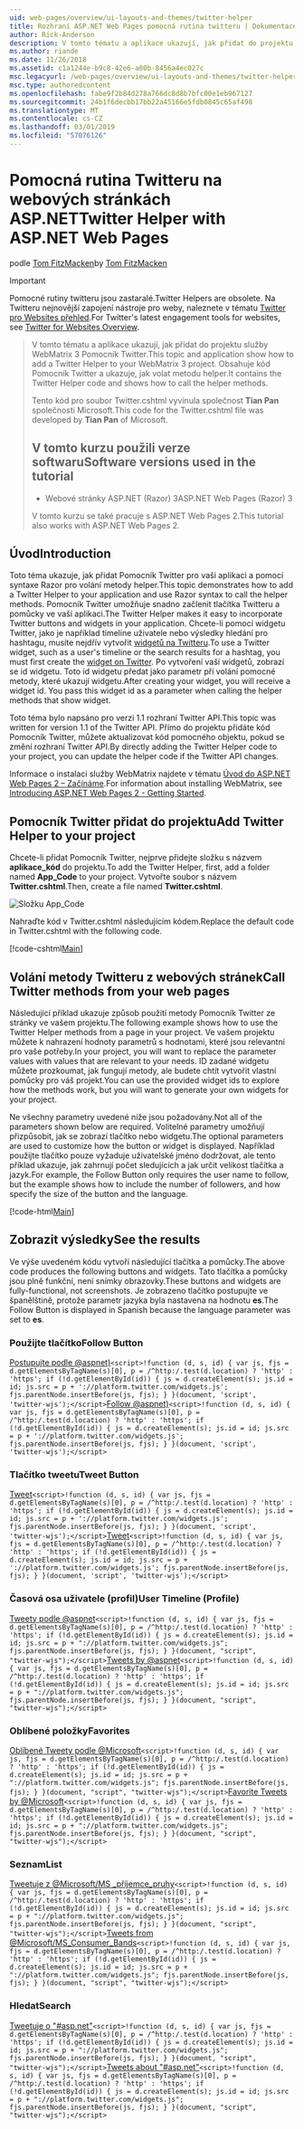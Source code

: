 ```yaml
---
uid: web-pages/overview/ui-layouts-and-themes/twitter-helper
title: Rozhraní ASP.NET Web Pages pomocná rutina twitteru | Dokumentace Microsoftu
author: Rick-Anderson
description: V tomto tématu a aplikace ukazují, jak přidat do projektu služby WebMatrix 3 Pomocník Twitter. Obsahuje kód Pomocník Twitter a ukazuje způsob volání pomocné rutiny...
ms.author: riande
ms.date: 11/26/2018
ms.assetid: c1a1244e-b9c8-42e6-a00b-8456a4ec027c
msc.legacyurl: /web-pages/overview/ui-layouts-and-themes/twitter-helper
msc.type: authoredcontent
ms.openlocfilehash: fabe9f2b84d278a766dc8d8b7bfc00e1eb967127
ms.sourcegitcommit: 24b1f6decbb17bb22a45166e5fdb0845c65af498
ms.translationtype: MT
ms.contentlocale: cs-CZ
ms.lasthandoff: 03/01/2019
ms.locfileid: "57076126"
---
```

<a name="twitter-helper-with-aspnet-web-pages"></a><span data-ttu-id="9210c-104">Pomocná rutina Twitteru na webových stránkách ASP.NET</span><span class="sxs-lookup"><span data-stu-id="9210c-104">Twitter Helper with ASP.NET Web Pages</span></span>
====================
<span data-ttu-id="9210c-105">podle [Tom FitzMacken](https://github.com/tfitzmac)</span><span class="sxs-lookup"><span data-stu-id="9210c-105">by [Tom FitzMacken](https://github.com/tfitzmac)</span></span>

> [!IMPORTANT]
> <span data-ttu-id="9210c-106">Pomocné rutiny twitteru jsou zastaralé.</span><span class="sxs-lookup"><span data-stu-id="9210c-106">Twitter Helpers are obsolete.</span></span> <span data-ttu-id="9210c-107">Na Twitteru nejnovější zapojení nástroje pro weby, naleznete v tématu [Twitter pro Websites přehled](https://developer.twitter.com/en/docs/twitter-for-websites/overview).</span><span class="sxs-lookup"><span data-stu-id="9210c-107">For Twitter's latest engagement tools for websites, see [Twitter for Websites Overview](https://developer.twitter.com/en/docs/twitter-for-websites/overview).</span></span>

> <span data-ttu-id="9210c-108">V tomto tématu a aplikace ukazují, jak přidat do projektu služby WebMatrix 3 Pomocník Twitter.</span><span class="sxs-lookup"><span data-stu-id="9210c-108">This topic and application show how to add a Twitter Helper to your WebMatrix 3 project.</span></span> <span data-ttu-id="9210c-109">Obsahuje kód Pomocník Twitter a ukazuje, jak volat metodu helper.</span><span class="sxs-lookup"><span data-stu-id="9210c-109">It contains the Twitter Helper code and shows how to call the helper methods.</span></span>
> 
> <span data-ttu-id="9210c-110">Tento kód pro soubor Twitter.cshtml vyvinula společnost **Tian Pan** společnosti Microsoft.</span><span class="sxs-lookup"><span data-stu-id="9210c-110">This code for the Twitter.cshtml file was developed by **Tian Pan** of Microsoft.</span></span>
> 
> ## <a name="software-versions-used-in-the-tutorial"></a><span data-ttu-id="9210c-111">V tomto kurzu použili verze softwaru</span><span class="sxs-lookup"><span data-stu-id="9210c-111">Software versions used in the tutorial</span></span>
> 
> 
> - <span data-ttu-id="9210c-112">Webové stránky ASP.NET (Razor) 3</span><span class="sxs-lookup"><span data-stu-id="9210c-112">ASP.NET Web Pages (Razor) 3</span></span>
>   
> 
> <span data-ttu-id="9210c-113">V tomto kurzu se také pracuje s ASP.NET Web Pages 2.</span><span class="sxs-lookup"><span data-stu-id="9210c-113">This tutorial also works with ASP.NET Web Pages 2.</span></span>


## <a name="introduction"></a><span data-ttu-id="9210c-114">Úvod</span><span class="sxs-lookup"><span data-stu-id="9210c-114">Introduction</span></span>

<span data-ttu-id="9210c-115">Toto téma ukazuje, jak přidat Pomocník Twitter pro vaši aplikaci a pomocí syntaxe Razor pro volání metody helper.</span><span class="sxs-lookup"><span data-stu-id="9210c-115">This topic demonstrates how to add a Twitter Helper to your application and use Razor syntax to call the helper methods.</span></span> <span data-ttu-id="9210c-116">Pomocník Twitter umožňuje snadno začlenit tlačítka Twitteru a pomůcky ve vaší aplikaci.</span><span class="sxs-lookup"><span data-stu-id="9210c-116">The Twitter Helper makes it easy to incorporate Twitter buttons and widgets in your application.</span></span> <span data-ttu-id="9210c-117">Chcete-li pomocí widgetu Twitter, jako je například timeline uživatele nebo výsledky hledání pro hashtagu, musíte nejdřív vytvořit [widgetů na Twitteru](https://twitter.com/settings/widgets).</span><span class="sxs-lookup"><span data-stu-id="9210c-117">To use a Twitter widget, such as a user's timeline or the search results for a hashtag, you must first create the [widget on Twitter](https://twitter.com/settings/widgets).</span></span> <span data-ttu-id="9210c-118">Po vytvoření vaší widgetů, zobrazí se id widgetu. Toto id widgetu předat jako parametr při volání pomocné metody, které ukazují widgetu.</span><span class="sxs-lookup"><span data-stu-id="9210c-118">After creating your widget, you will receive a widget id. You pass this widget id as a parameter when calling the helper methods that show widget.</span></span>

<span data-ttu-id="9210c-119">Toto téma bylo napsáno pro verzi 1.1 rozhraní Twitter API.</span><span class="sxs-lookup"><span data-stu-id="9210c-119">This topic was written for version 1.1 of the Twitter API.</span></span> <span data-ttu-id="9210c-120">Přímo do projektu přidáte kód Pomocník Twitter, můžete aktualizovat kód pomocného objektu, pokud se změní rozhraní Twitter API.</span><span class="sxs-lookup"><span data-stu-id="9210c-120">By directly adding the Twitter Helper code to your project, you can update the helper code if the Twitter API changes.</span></span>

<span data-ttu-id="9210c-121">Informace o instalaci služby WebMatrix najdete v tématu [Úvod do ASP.NET Web Pages 2 – Začínáme](../getting-started/introducing-aspnet-web-pages-2/getting-started.md).</span><span class="sxs-lookup"><span data-stu-id="9210c-121">For information about installing WebMatrix, see [Introducing ASP.NET Web Pages 2 - Getting Started](../getting-started/introducing-aspnet-web-pages-2/getting-started.md).</span></span>

## <a name="add-twitter-helper-to-your-project"></a><span data-ttu-id="9210c-122">Pomocník Twitter přidat do projektu</span><span class="sxs-lookup"><span data-stu-id="9210c-122">Add Twitter Helper to your project</span></span>

<span data-ttu-id="9210c-123">Chcete-li přidat Pomocník Twitter, nejprve přidejte složku s názvem **aplikace\_kód** do projektu.</span><span class="sxs-lookup"><span data-stu-id="9210c-123">To add the Twitter Helper, first, add a folder named **App\_Code** to your project.</span></span> <span data-ttu-id="9210c-124">Vytvořte soubor s názvem **Twitter.cshtml**.</span><span class="sxs-lookup"><span data-stu-id="9210c-124">Then, create a file named **Twitter.cshtml**.</span></span>

![Složku App_Code](twitter-helper/_static/image1.png)

<span data-ttu-id="9210c-126">Nahraďte kód v Twitter.cshtml následujícím kódem.</span><span class="sxs-lookup"><span data-stu-id="9210c-126">Replace the default code in Twitter.cshtml with the following code.</span></span>

[!code-cshtml[Main](twitter-helper/samples/sample1.cshtml)]

## <a name="call-twitter-methods-from-your-web-pages"></a><span data-ttu-id="9210c-127">Volání metody Twitteru z webových stránek</span><span class="sxs-lookup"><span data-stu-id="9210c-127">Call Twitter methods from your web pages</span></span>

<span data-ttu-id="9210c-128">Následující příklad ukazuje způsob použití metody Pomocník Twitter ze stránky ve vašem projektu.</span><span class="sxs-lookup"><span data-stu-id="9210c-128">The following example shows how to use the Twitter Helper methods from a page in your project.</span></span> <span data-ttu-id="9210c-129">Ve vašem projektu můžete k nahrazení hodnoty parametrů s hodnotami, které jsou relevantní pro vaše potřeby.</span><span class="sxs-lookup"><span data-stu-id="9210c-129">In your project, you will want to replace the parameter values with values that are relevant to your needs.</span></span> <span data-ttu-id="9210c-130">ID zadané widgetu můžete prozkoumat, jak fungují metody, ale budete chtít vytvořit vlastní pomůcky pro váš projekt.</span><span class="sxs-lookup"><span data-stu-id="9210c-130">You can use the provided widget ids to explore how the methods work, but you will want to generate your own widgets for your project.</span></span>

<span data-ttu-id="9210c-131">Ne všechny parametry uvedené níže jsou požadovány.</span><span class="sxs-lookup"><span data-stu-id="9210c-131">Not all of the parameters shown below are required.</span></span> <span data-ttu-id="9210c-132">Volitelné parametry umožňují přizpůsobit, jak se zobrazí tlačítko nebo widgetu.</span><span class="sxs-lookup"><span data-stu-id="9210c-132">The optional parameters are used to customize how the button or widget is displayed.</span></span> <span data-ttu-id="9210c-133">Například použijte tlačítko pouze vyžaduje uživatelské jméno dodržovat, ale tento příklad ukazuje, jak zahrnují počet sledujících a jak určit velikost tlačítka a jazyk.</span><span class="sxs-lookup"><span data-stu-id="9210c-133">For example, the Follow Button only requires the user name to follow, but the example shows how to include the number of followers, and how specify the size of the button and the language.</span></span>

[!code-html[Main](twitter-helper/samples/sample2.html)]

## <a name="see-the-results"></a><span data-ttu-id="9210c-134">Zobrazit výsledky</span><span class="sxs-lookup"><span data-stu-id="9210c-134">See the results</span></span>

<span data-ttu-id="9210c-135">Ve výše uvedeném kódu vytvoří následující tlačítka a pomůcky.</span><span class="sxs-lookup"><span data-stu-id="9210c-135">The above code produces the following buttons and widgets.</span></span> <span data-ttu-id="9210c-136">Tato tlačítka a pomůcky jsou plně funkční, není snímky obrazovky.</span><span class="sxs-lookup"><span data-stu-id="9210c-136">These buttons and widgets are fully-functional, not screenshots.</span></span> <span data-ttu-id="9210c-137">Je zobrazeno tlačítko postupujte ve španělštině, protože parametr jazyka byla nastavena na hodnotu **es**.</span><span class="sxs-lookup"><span data-stu-id="9210c-137">The Follow Button is displayed in Spanish because the language parameter was set to **es**.</span></span>

### <a name="follow-button"></a><span data-ttu-id="9210c-138">Použijte tlačítko</span><span class="sxs-lookup"><span data-stu-id="9210c-138">Follow Button</span></span>

<span data-ttu-id="9210c-139">[Postupujte podle @aspnet)](https://twitter.com/aspnet)`<script>!function (d, s, id) { var js, fjs = d.getElementsByTagName(s)[0], p = /^http:/.test(d.location) ? 'http' : 'https'; if (!d.getElementById(id)) { js = d.createElement(s); js.id = id; js.src = p + '://platform.twitter.com/widgets.js'; fjs.parentNode.insertBefore(js, fjs); } }(document, 'script', 'twitter-wjs');</script>`</span><span class="sxs-lookup"><span data-stu-id="9210c-139">[Follow @aspnet)](https://twitter.com/aspnet)`<script>!function (d, s, id) { var js, fjs = d.getElementsByTagName(s)[0], p = /^http:/.test(d.location) ? 'http' : 'https'; if (!d.getElementById(id)) { js = d.createElement(s); js.id = id; js.src = p + '://platform.twitter.com/widgets.js'; fjs.parentNode.insertBefore(js, fjs); } }(document, 'script', 'twitter-wjs');</script>`</span></span>

### <a name="tweet-button"></a><span data-ttu-id="9210c-140">Tlačítko tweetu</span><span class="sxs-lookup"><span data-stu-id="9210c-140">Tweet Button</span></span>

<span data-ttu-id="9210c-141">[Tweet](https://twitter.com/share)`<script>!function (d, s, id) { var js, fjs = d.getElementsByTagName(s)[0], p = /^http:/.test(d.location) ? 'http' : 'https'; if (!d.getElementById(id)) { js = d.createElement(s); js.id = id; js.src = p + '://platform.twitter.com/widgets.js'; fjs.parentNode.insertBefore(js, fjs); } }(document, 'script', 'twitter-wjs');</script>`</span><span class="sxs-lookup"><span data-stu-id="9210c-141">[Tweet](https://twitter.com/share)`<script>!function (d, s, id) { var js, fjs = d.getElementsByTagName(s)[0], p = /^http:/.test(d.location) ? 'http' : 'https'; if (!d.getElementById(id)) { js = d.createElement(s); js.id = id; js.src = p + '://platform.twitter.com/widgets.js'; fjs.parentNode.insertBefore(js, fjs); } }(document, 'script', 'twitter-wjs');</script>`</span></span>

### <a name="user-timeline-profile"></a><span data-ttu-id="9210c-142">Časová osa uživatele (profil)</span><span class="sxs-lookup"><span data-stu-id="9210c-142">User Timeline (Profile)</span></span>

<span data-ttu-id="9210c-143">[Tweety podle @aspnet](https://twitter.com/aspnet)`<script>!function (d, s, id) { var js, fjs = d.getElementsByTagName(s)[0], p = /^http:/.test(d.location) ? 'http' : 'https'; if (!d.getElementById(id)) { js = d.createElement(s); js.id = id; js.src = p + "://platform.twitter.com/widgets.js"; fjs.parentNode.insertBefore(js, fjs); } }(document, "script", "twitter-wjs");</script>`</span><span class="sxs-lookup"><span data-stu-id="9210c-143">[Tweets by @aspnet](https://twitter.com/aspnet)`<script>!function (d, s, id) { var js, fjs = d.getElementsByTagName(s)[0], p = /^http:/.test(d.location) ? 'http' : 'https'; if (!d.getElementById(id)) { js = d.createElement(s); js.id = id; js.src = p + "://platform.twitter.com/widgets.js"; fjs.parentNode.insertBefore(js, fjs); } }(document, "script", "twitter-wjs");</script>`</span></span>

### <a name="favorites"></a><span data-ttu-id="9210c-144">Oblíbené položky</span><span class="sxs-lookup"><span data-stu-id="9210c-144">Favorites</span></span>

<span data-ttu-id="9210c-145">[Oblíbené Tweety podle @Microsoft](https://twitter.com/Microsoft/favorites)`<script>!function (d, s, id) { var js, fjs = d.getElementsByTagName(s)[0], p = /^http:/.test(d.location) ? 'http' : 'https'; if (!d.getElementById(id)) { js = d.createElement(s); js.id = id; js.src = p + "://platform.twitter.com/widgets.js"; fjs.parentNode.insertBefore(js, fjs); } }(document, "script", "twitter-wjs");</script>`</span><span class="sxs-lookup"><span data-stu-id="9210c-145">[Favorite Tweets by @Microsoft](https://twitter.com/Microsoft/favorites)`<script>!function (d, s, id) { var js, fjs = d.getElementsByTagName(s)[0], p = /^http:/.test(d.location) ? 'http' : 'https'; if (!d.getElementById(id)) { js = d.createElement(s); js.id = id; js.src = p + "://platform.twitter.com/widgets.js"; fjs.parentNode.insertBefore(js, fjs); } }(document, "script", "twitter-wjs");</script>`</span></span>

### <a name="list"></a><span data-ttu-id="9210c-146">Seznam</span><span class="sxs-lookup"><span data-stu-id="9210c-146">List</span></span>

<span data-ttu-id="9210c-147">[Tweetuje z @Microsoft/MS \_příjemce\_pruhy](https://twitter.com/microsoft/ms-consumer-brands/)`<script>!function (d, s, id) { var js, fjs = d.getElementsByTagName(s)[0], p = /^http:/.test(d.location) ? 'http' : 'https'; if (!d.getElementById(id)) { js = d.createElement(s); js.id = id; js.src = p + "://platform.twitter.com/widgets.js"; fjs.parentNode.insertBefore(js, fjs); } }(document, "script", "twitter-wjs");</script>`</span><span class="sxs-lookup"><span data-stu-id="9210c-147">[Tweets from @Microsoft/MS\_Consumer\_Bands](https://twitter.com/microsoft/ms-consumer-brands/)`<script>!function (d, s, id) { var js, fjs = d.getElementsByTagName(s)[0], p = /^http:/.test(d.location) ? 'http' : 'https'; if (!d.getElementById(id)) { js = d.createElement(s); js.id = id; js.src = p + "://platform.twitter.com/widgets.js"; fjs.parentNode.insertBefore(js, fjs); } }(document, "script", "twitter-wjs");</script>`</span></span>

### <a name="search"></a><span data-ttu-id="9210c-148">Hledat</span><span class="sxs-lookup"><span data-stu-id="9210c-148">Search</span></span>

<span data-ttu-id="9210c-149">[Tweetuje o &quot;#asp.net&quot;](https://twitter.com/search?q=%23asp.net)`<script>!function (d, s, id) { var js, fjs = d.getElementsByTagName(s)[0], p = /^http:/.test(d.location) ? 'http' : 'https'; if (!d.getElementById(id)) { js = d.createElement(s); js.id = id; js.src = p + "://platform.twitter.com/widgets.js"; fjs.parentNode.insertBefore(js, fjs); } }(document, "script", "twitter-wjs");</script>`</span><span class="sxs-lookup"><span data-stu-id="9210c-149">[Tweets about &quot;#asp.net&quot;](https://twitter.com/search?q=%23asp.net)`<script>!function (d, s, id) { var js, fjs = d.getElementsByTagName(s)[0], p = /^http:/.test(d.location) ? 'http' : 'https'; if (!d.getElementById(id)) { js = d.createElement(s); js.id = id; js.src = p + "://platform.twitter.com/widgets.js"; fjs.parentNode.insertBefore(js, fjs); } }(document, "script", "twitter-wjs");</script>`</span></span>
